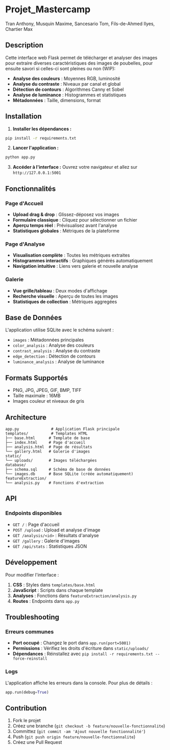 # Projet_Mastercamp

Tran Anthony, Musquin Maxime, Sancesario Tom, Fils-de-Ahmed Ilyes, Chartier Max

## Description

Cette interface web Flask permet de télécharger et analyser des images pour extraire diverses caractéristiques des images de poubelles, pour ensuite savori si celles-ci sont pleines ou non (WIP):

- **Analyse des couleurs** : Moyennes RGB, luminosité
- **Analyse du contraste** : Niveaux par canal et global
- **Détection de contours** : Algorithmes Canny et Sobel
- **Analyse de luminance** : Histogrammes et statistiques
- **Métadonnées** : Taille, dimensions, format

## Installation

1. **Installer les dépendances :**
```bash
pip install -r requirements.txt
```

2. **Lancer l'application :**
```bash
python app.py
```

3. **Accéder à l'interface :**
Ouvrez votre navigateur et allez sur `http://127.0.0.1:5001`

## Fonctionnalités

### Page d'Accueil
- **Upload drag & drop** : Glissez-déposez vos images
- **Formulaire classique** : Cliquez pour sélectionner un fichier
- **Aperçu temps réel** : Prévisualisez avant l'analyse
- **Statistiques globales** : Métriques de la plateforme

### Page d'Analyse
- **Visualisation complète** : Toutes les métriques extraites
- **Histogrammes interactifs** : Graphiques générés automatiquement
- **Navigation intuitive** : Liens vers galerie et nouvelle analyse

### Galerie
- **Vue grille/tableau** : Deux modes d'affichage
- **Recherche visuelle** : Aperçu de toutes les images
- **Statistiques de collection** : Métriques aggregées

## Base de Données

L'application utilise SQLite avec le schéma suivant :

- `images` : Métadonnées principales
- `color_analysis` : Analyse des couleurs
- `contrast_analysis` : Analyse du contraste  
- `edge_detection` : Détection de contours
- `luminance_analysis` : Analyse de luminance

## Formats Supportés

- PNG, JPG, JPEG, GIF, BMP, TIFF
- Taille maximale : 16MB
- Images couleur et niveaux de gris

## Architecture

```
app.py              # Application Flask principale
templates/          # Templates HTML
├── base.html      # Template de base
├── index.html     # Page d'accueil
├── analysis.html  # Page de résultats
└── gallery.html   # Galerie d'images
static/
└── uploads/       # Images téléchargées
database/
├── schema.sql     # Schéma de base de données
└── images.db      # Base SQLite (créée automatiquement)
featureExtraction/
└── analysis.py    # Fonctions d'extraction
```

## API

### Endpoints disponibles

- `GET /` : Page d'accueil
- `POST /upload` : Upload et analyse d'image
- `GET /analysis/<id>` : Résultats d'analyse
- `GET /gallery` : Galerie d'images
- `GET /api/stats` : Statistiques JSON

## Développement

Pour modifier l'interface :

1. **CSS** : Styles dans `templates/base.html`
2. **JavaScript** : Scripts dans chaque template
3. **Analyses** : Fonctions dans `featureExtraction/analysis.py`
4. **Routes** : Endpoints dans `app.py`

## Troubleshooting

### Erreurs communes

- **Port occupé** : Changez le port dans `app.run(port=5001)`
- **Permissions** : Vérifiez les droits d'écriture dans `static/uploads/`
- **Dépendances** : Réinstallez avec `pip install -r requirements.txt --force-reinstall`

### Logs

L'application affiche les erreurs dans la console. Pour plus de détails :
```python
app.run(debug=True)
```

## Contribution

1. Fork le projet
2. Créez une branche (`git checkout -b feature/nouvelle-fonctionnalite`)
3. Committez (`git commit -am 'Ajout nouvelle fonctionnalité'`)
4. Push (`git push origin feature/nouvelle-fonctionnalite`)
5. Créez une Pull Request 
